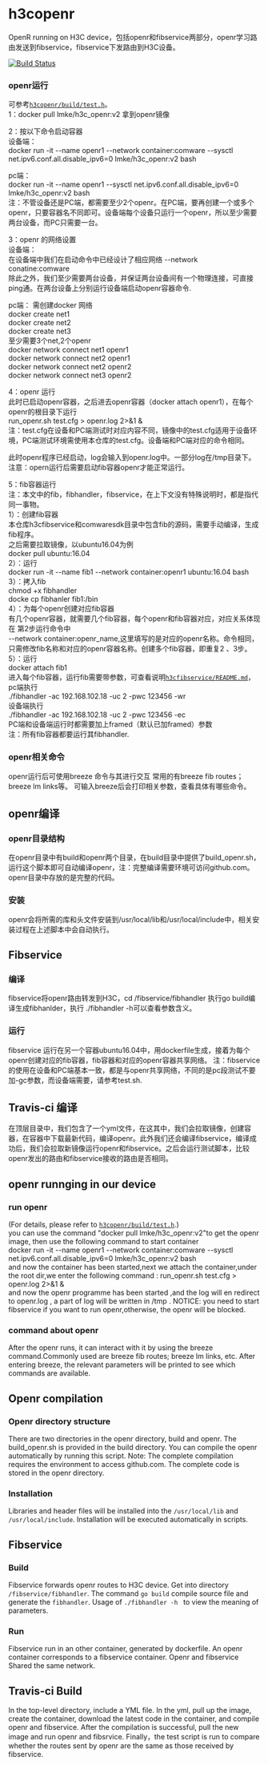 # h3copenr
OpenR running on H3C device，包括openr和fibservice两部分，openr学习路由发送到fibservice，fibservice下发路由到H3C设备。

[![Build Status](https://www.travis-ci.org/h3copen/h3copenr.svg?branch=master)](https://www.travis-ci.org/h3copen/h3copenr) 


### openr运行  
可参考[`h3copenr/build/test.h`](https://github.com/h3copen/h3copenr/blob/master/build/test.sh)。  
1：docker pull lmke/h3c_openr:v2 拿到openr镜像

2：按以下命令启动容器  
设备端：  
docker run -it --name openr1 --network container:comware --sysctl net.ipv6.conf.all.disable_ipv6=0 lmke/h3c_openr:v2 bash  

pc端：  
docker run -it --name openr1 --sysctl net.ipv6.conf.all.disable_ipv6=0 lmke/h3c_openr:v2 bash  
注：不管设备还是PC端，都需要至少2个openr。在PC端，要再创建一个或多个openr，只要容器名不同即可。设备端每个设备只运行一个openr，所以至少需要两台设备，而PC只需要一台。  

3：openr 的网络设置  
设备端：  
在设备端中我们在启动命令中已经设计了相应网络 --network conatine:comware  
除此之外，我们至少需要两台设备，并保证两台设备间有一个物理连接，可直接ping通。在两台设备上分别运行设备端启动openr容器命令.   

pc端：
需创建docker 网络  
docker create net1  
docker create net2  
docker create net3  
至少需要3个net,2个openr  
docker network connect net1 openr1  
docker network connect net2 openr1  
docker network connect net2 openr2  
docker network connect net3 openr2  

4：openr 运行  
此时已启动openr容器，之后进去openr容器（docker attach openr1），在每个openr的根目录下运行  
run_openr.sh test.cfg > openr.log 2>&1 &   
注：test.cfg在设备和PC端测试时对应内容不同，镜像中的test.cfg适用于设备环境，PC端测试环境需使用本仓库的test.cfg。设备端和PC端对应的命令相同。   

此时openr程序已经启动，log会输入到openr.log中。一部分log在/tmp目录下。
注意：opern运行后需要启动fib容器openr才能正常运行。

5：fib容器运行  
注：本文中的fib，fibhandler，fibservice，在上下文没有特殊说明时，都是指代同一事物。  
1）：创建fib容器    
本仓库h3cfibservice和comwaresdk目录中包含fib的源码，需要手动编译，生成fib程序。    
之后需要拉取镜像，以ubuntu16.04为例    
docker pull ubuntu:16.04  
2）：运行  
docker run -it --name fib1 --network container:openr1 ubuntu:16.04 bash   
3）：拷入fib  
chmod +x fibhandler  
docke cp fibhanler fib1:/bin  
4）：为每个openr创建对应fib容器    
有几个openr容器，就需要几个fib容器，每个openr和fib容器对应，对应关系体现在 第2步运行命令中  
--network container:openr_name,这里填写的是对应的openr名称。命令相同，只需修改fib名称和对应的openr容器名称。创建多个fib容器，即重复2 、3步。  
5）：运行  
docker attach fib1  
进入每个fib容器，运行fib需要带参数，可查看说明[`h3cfibservice/README.md`](https://github.com/h3copen/h3cfibservice/blob/master/README.md)，pc端执行    
./fibhandler -ac 192.168.102.18 -uc 2 -pwc 123456 -wr    
设备端执行   
./fibhandler -ac 192.168.102.18 -uc 2 -pwc 123456 -ec  
PC端和设备端运行时都需要加上framed（默认已加framed）参数    
注：所有fib容器都要运行其fibhandler.    


### openr相关命令
openr运行后可使用breeze 命令与其进行交互
常用的有breeze fib routes； breeze lm links等。
可输入breeze后会打印相关参数，查看具体有哪些命令。

## openr编译
### openr目录结构
在openr目录中有build和openr两个目录，在build目录中提供了build_openr.sh，运行这个脚本即可自动编译openr，注：完整编译需要环境可访问github.com。openr目录中存放的是完整的代码。

### 安装
openr会将所需的库和头文件安装到/usr/local/lib和/usr/local/include中，相关安装过程在上述脚本中会自动执行。

## Fibservice 
### 编译
fibservice将openr路由转发到H3C，cd /fibservice/fibhandler 执行go build编译生成fibhanlder，执行 ./fibhandler -h可以查看参数含义。
### 运行
fibservice 运行在另一个容器ubuntu16.04中，用dockerfile生成，接着为每个openr创建对应的fib容器，fib容器和对应的openr容器共享网络。
注：fibservice的使用在设备和PC端基本一致，都是与openr共享网络，不同的是pc段测试不要加-gc参数，而设备端需要，请参考test.sh.    

## Travis-ci 编译
在顶层目录中，我们包含了一个yml文件，在这其中，我们会拉取镜像，创建容器，在容器中下载最新代码，编译openr。此外我们还会编译fibservice，编译成功后，我们会拉取新镜像运行openr和fibservice。之后会运行测试脚本，比较openr发出的路由和fibservice接收的路由是否相同。  


## openr runnging in our device
### run openr
(For details, please refer to [`h3copenr/build/test.h`](https://github.com/h3copen/h3copenr/blob/master/build/test.sh).)  
you can use the command "docker pull lmke/h3c_openr:v2"to get the openr image,
then use the following command  to start container  
docker run -it --name openr1 --network container:comware --sysctl net.ipv6.conf.all.disable_ipv6=0 lmke/h3c_openr:v2 bash  
and now the container has been started,next we attach the container,under the root dir,we enter
the following command :
run_openr.sh test.cfg > openr.log 2>&1 &  
and now the openr programme has been started ,and the log will en redirect to openr.log , a part 
of log will be written in /tmp .
NOTICE: you need to start fibservice if you want to run openr,otherwise, the openr will be blocked. 

### command about openr
After the openr runs, it can interact with it by using the breeze command.Commonly used are breeze fib routes; breeze lm links, etc.
After entering breeze, the relevant parameters will be printed to see which commands are available.

## Openr compilation
### Openr directory structure
There are two directories in the openr directory, build and openr. The build_openr.sh is provided in the build directory. You can compile the openr automatically by running this script. Note: The complete compilation requires the environment to access github.com. The complete code is stored in the openr directory.


### Installation  
Libraries and header files will be installed into the `/usr/local/lib` and `/usr/local/include`. Installation will be executed automatically in scripts. 

## Fibservice
### Build
Fibservice forwards openr routes to H3C device. Get into directory `/fibservice/fibhandler`. The command `go build` compile source file and generate the `fibhandler`. Usage of  `./fibhandler -h ` to view the meaning of parameters.
### Run
Fibservice run in an other container, generated by dockerfile. An openr container corresponds to a fibservice container. Openr and fibservice Shared the same network.

## Travis-ci Build
In the top-level directory, include a YML file. In the yml, pull up the image, create the container, download the latest code in the container, and compile openr and fibservice. After the compilation is successful, pull the new image and run openr and fibsrvice. Finally，the test script is run to compare whether the routes sent by openr are the same as those received by fibservice.
